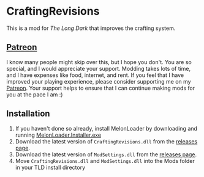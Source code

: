 # CraftingRevisions

This is a mod for *The Long Dark* that improves the crafting system.

## [Patreon](https://www.patreon.com/ds5678)

I know many people might skip over this, but I hope you don't. You are so special, and I would appreciate your support. Modding takes lots of time, and I have expenses like food, internet, and rent. If you feel that I have improved your playing experience, please consider supporting me on my [Patreon](https://www.patreon.com/ds5678). Your support helps to ensure that I can continue making mods for you at the pace I am :)

## Installation

1. If you haven't done so already, install MelonLoader by downloading and running [MelonLoader.Installer.exe](https://github.com/HerpDerpinstine/MelonLoader/releases/latest/download/MelonLoader.Installer.exe)
2. Download the latest version of `CraftingRevisions.dll` from the [releases page](https://github.com/ds5678/CraftingRevisions/releases).
3. Download the latest version of `ModSettings.dll` from the [releases page](https://github.com/zeobviouslyfakeacc/ModSettings/releases).
4. Move `CraftingRevisions.dll` and `ModSettings.dll` into the Mods folder in your TLD install directory
